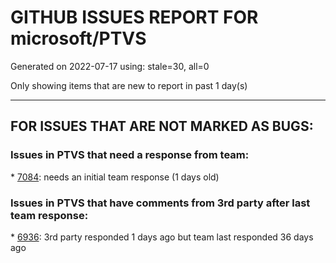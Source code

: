 
# GITHUB ISSUES REPORT FOR microsoft/PTVS


Generated on 2022-07-17 using: stale=30, all=0


Only showing items that are new to report in past 1 day(s)


---

## FOR ISSUES THAT ARE NOT MARKED AS BUGS:


### Issues in PTVS that need a response from team:


\* [7084](https://github.com/microsoft/PTVS/issues/7084 "Exception Thrown: The _imaging extension was built for another version of Pillow or PIL"): needs an initial team response (1 days old)

### Issues in PTVS that have comments from 3rd party after last team response:


\* [6936](https://github.com/microsoft/PTVS/issues/6936 "Skip tests after clicking “Analyze Code Coverage”."): 3rd party responded 1 days ago but team last responded 36 days ago
